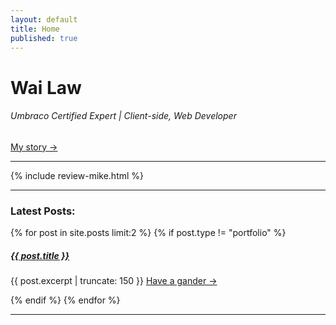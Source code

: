 ```yaml
---
layout: default
title: Home
published: true
---
```


# Wai Law
###### Umbraco Certified Expert | Client-side, Web Developer
[My story &rarr;](/about/)

<hr />

{% include review-mike.html %}

<hr />

### Latest Posts:

{% for post in site.posts limit:2 %}
{% if post.type != "portfolio" %}

<h5><a href="{{ site.baseurl }}{{ post.url }}">{{ post.title }}</a></h5>
{{ post.excerpt | truncate: 150 }}
<a href="{{ site.baseurl }}{{ post.url }}" class="read-more">Have a gander &rarr;</a>

{% endif %}
{% endfor %}

<hr />
